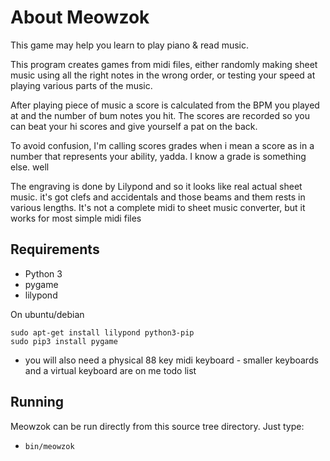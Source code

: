 About Meowzok
==========

This game may help you learn to play piano & read music. 

This program creates games from midi files, either randomly making sheet music 
using all the right notes in the wrong order, or testing your speed at 
playing various parts of the music. 

After playing piece of music a score is calculated from the BPM you played at
and the number of bum notes you hit. The scores are recorded so you can beat 
your hi scores and give yourself a pat on the back. 

To avoid confusion, I'm calling scores grades when i mean a score as in a number
that represents your ability, yadda. I know a grade is something else. well

The engraving is done by Lilypond and so it looks like real actual sheet music. 
it's got clefs and accidentals and those beams and them rests in various lengths. 
It's not a complete midi to sheet music converter, but it works for most simple midi files

Requirements
------------

* Python 3
* pygame
* lilypond

On ubuntu/debian

    sudo apt-get install lilypond python3-pip
    sudo pip3 install pygame 

* you will also need a physical 88 key midi keyboard - smaller keyboards and a virtual keyboard are on me todo list

Running
-------

Meowzok can be run directly from this source tree directory. Just type:

 * `bin/meowzok`



